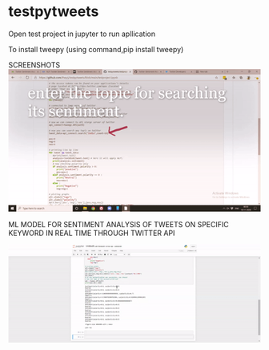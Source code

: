 
# testpytweets
Open test project in jupyter to run apllication

To install tweepy (using command,pip install tweepy)

SCREENSHOTS
![picture](ezgif.com-gif-maker.gif)

ML MODEL FOR SENTIMENT   ANALYSIS  OF TWEETS ON SPECIFIC KEYWORD IN REAL TIME THROUGH TWITTER API

![picture](apptweet.gif)
